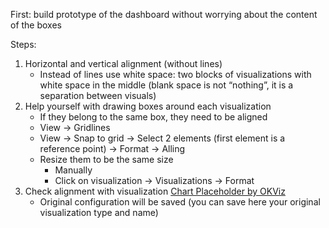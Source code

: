 First: build prototype of the dashboard without worrying about the content of the boxes

Steps:
1. Horizontal and vertical alignment (without lines)
	- Instead of lines use white space: two blocks of visualizations with white space in the middle (blank space is not “nothing”, it is a separation between visuals)
2. Help yourself with drawing boxes around each visualization
	- If they belong to the same box, they need to be aligned
	- View -> Gridlines
	- View -> Snap to grid -> Select 2 elements (first element is a reference point) -> Format -> Alling
	- Resize them to be the same size
		- Manually
		- Click on visualization -> Visualizations -> Format
3. Check alignment with visualization [Chart Placeholder by OKViz](https://addljsi.sharepoint.com/:u:/r/opr/Shared%20Documents/04%20OPR%20Stebri/02%20BA/Visualization/SqlBI%20Guidelines/%5Bcourse%5D%20Dashboard%20Design/Visualizations%20to%20upload%20in%20PBI/chartPlaceholderByOKViz-1.0.0.pbiviz?csf=1&web=1&e=7KmAuq)
	- Original configuration will be saved (you can save here your original visualization type and name)